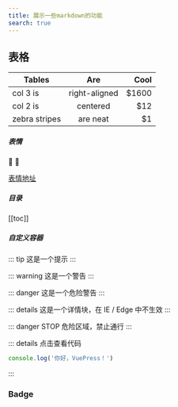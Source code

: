 ```yaml
---
title: 展示一些markdown的功能
search: true
---
```


## 表格

| Tables        | Are           | Cool  |
| ------------- |:-------------:| -----:|
| col 3 is      | right-aligned | $1600 |
| col 2 is      | centered      |   $12 |
| zebra stripes | are neat      |    $1 |

##### 表情

:tada: :100:

[表情地址](https://github.com/markdown-it/markdown-it-emoji/blob/master/lib/data/full.json)


##### 目录

[[toc]]

##### 自定义容器

::: tip
这是一个提示
:::

::: warning
这是一个警告
:::

::: danger
这是一个危险警告
:::

::: details
这是一个详情块，在 IE / Edge 中不生效
:::

::: danger STOP
危险区域，禁止通行
:::

::: details 点击查看代码
```js
console.log('你好，VuePress！')
```
:::

##### 

### Badge <Badge text="beta" type="warning"/> <Badge text="默认主题"/>